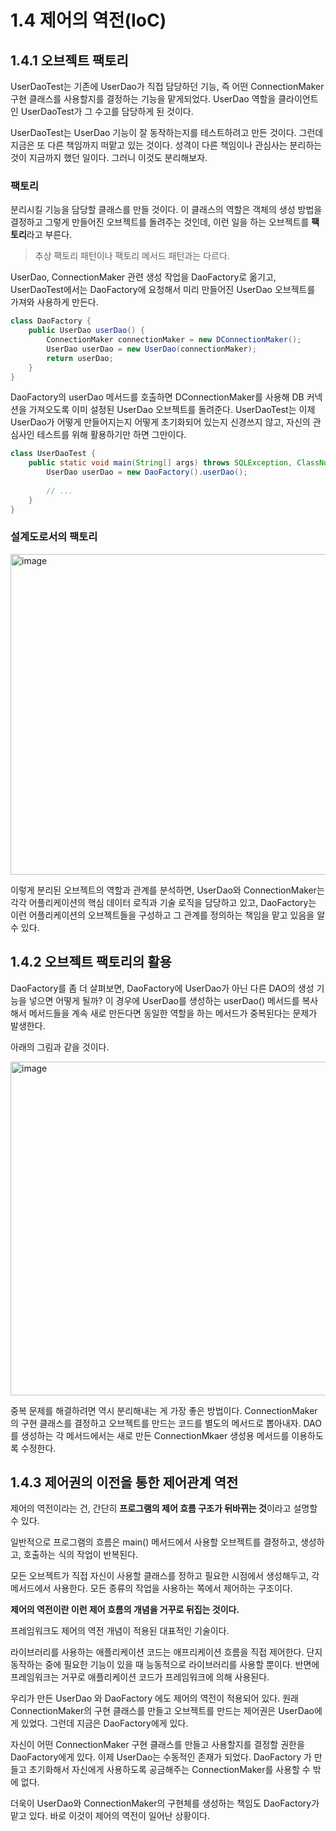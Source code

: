# 1.4 제어의 역전(IoC)

## 1.4.1 오브젝트 팩토리

UserDaoTest는 기존에 UserDao가 직접 담당하던 기능, 즉 어떤 ConnectionMaker 구현 클래스를 사용할지를 결정하는 기능을 맡게되었다. UserDao 역할을 클라이언트인 UserDaoTest가 그 수고를 담당하게 된 것이다.

UserDaoTest는 UserDao 기능이 잘 동작하는지를 테스트하려고 만든 것이다. 그런데 지금은 또 다른 책임까지 떠맡고 있는 것이다. 성격이 다른 책임이나 관심사는 분리하는 것이 지금까지 했던 일이다. 그러니 이것도 분리해보자.

### 팩토리

분리시킬 기능을 담당할 클래스를 만들 것이다. 이 클래스의 역할은 객체의 생성 방법을 결정하고 그렇게 만들어진 오브젝트를 돌려주는 것인데, 이런 일을 하는 오브젝트를 **팩토리**라고 부른다.

> 추상 팩토리 패턴이나 팩토리 메서드 패턴과는 다르다.

UserDao, ConnectionMaker 관련 생성 작업을 DaoFactory로 옮기고, UserDaoTest에서는 DaoFactory에 요청해서 미리 만들어진 UserDao 오브젝트를 가져와 사용하게 만든다.

```java
class DaoFactory {
    public UserDao userDao() {
        ConnectionMaker connectionMaker = new DConnectionMaker();
        UserDao userDao = new UserDao(connectionMaker);
        return userDao;
    }
}
```

DaoFactory의 userDao 메서드를 호출하면 DConnectionMaker를 사용해 DB 커넥션을 가져오도록 이미 설정된 UserDao 오브젝트를 돌려준다. UserDaoTest는 이제 UserDao가 어떻게 만들어지는지 어떻게 초기화되어 있는지 신경쓰지 않고, 자신의 관심사인 테스트를 위해 활용하기만 하면 그만이다.

```java
class UserDaoTest {
    public static void main(String[] args) throws SQLException, ClassNotFoundException {
        UserDao userDao = new DaoFactory().userDao();
        
        // ...
    }
}
```

### 설계도로서의 팩토리

<img width="513" alt="image" src="https://github.com/pak0426/pak0426/assets/59166263/d2545bb1-422d-41f3-8de1-bdd4ab8bbd91">

이렇게 분리된 오브젝트의 역할과 관계를 분석하면, UserDao와 ConnectionMaker는 각각 어플리케이션의 핵심 데이터 로직과 기술 로직을 담당하고 있고, DaoFactory는 이런 어플리케이션의 오브젝트들을 구성하고 그 관계를 정의하는 책임을 맡고 있음을 알 수 있다.

## 1.4.2 오브젝트 팩토리의 활용

DaoFactory를 좀 더 살펴보면, DaoFactory에 UserDao가 아닌 다른 DAO의 생성 기능을 넣으면 어떻게 될까? 이 경우에 UserDao를 생성하는 userDao() 메서드를 복사해서 메서드들을 계속 새로 만든다면 동일한 역할을 하는 메서드가 중복된다는 문제가 발생한다.

아래의 그림과 같을 것이다.

<img width="534" alt="image" src="https://github.com/pak0426/pak0426/assets/59166263/2fefbf4f-81d1-4be6-90e0-4772adf7e107">

중복 문제를 해결하려면 역시 분리해내는 게 가장 좋은 방법이다. ConnectionMaker의 구현 클래스를 결정하고 오브젝트를 만드는 코드를 별도의 메서드로 뽑아내자. DAO를 생성하는 각 메서드에서는 새로 만든 ConnectionMkaer 생성용 메서드를 이용하도록 수정한다.

## 1.4.3 제어권의 이전을 통한 제어관계 역전

제어의 역전이라는 건, 간단히 **프로그램의 제어 흐름 구조가 뒤바뀌는 것**이라고 설명할 수 있다.

일반적으로 프로그램의 흐름은 main() 메서드에서 사용할 오브젝트를 결정하고, 생성하고, 호출하는 식의 작업이 반복된다.

모든 오브젝트가 직접 자신이 사용할 클래스를 정하고 필요한 시점에서 생성해두고, 각 메서드에서 사용한다. 모든 종류의 작업을 사용하는 쪽에서 제어하는 구조이다.

**제어의 역전이란 이런 제어 흐름의 개념을 거꾸로 뒤집는 것이다.**

프레임워크도 제어의 역전 개념이 적용된 대표적인 기술이다.

라이브러리를 사용하는 애플리케이션 코드는 애프리케이션 흐름을 직접 제어한다. 단지 동작하는 중에 필요한 기능이 있을 때 능동적으로 라이브러리를 사용할 뿐이다. 반면에 프레임워크는 거꾸로 애플리케이션 코드가 프레임워크에 의해 사용된다.

우리가 만든 UserDao 와 DaoFactory 에도 제어의 역전이 적용되어 있다. 원래 ConnectionMaker의 구현 클래스를 만들고 오브젝트를 만드는 제어권은 UserDao에게 있었다. 그런데 지금은 DaoFactory에게 있다. 

자신이 어떤 ConnectionMaker 구현 클래스를 만들고 사용할지를 결정할 권한을 DaoFactory에게 있다. 이제 UserDao는 수동적인 존재가 되었다. DaoFactory 가 만들고 초기화해서 자신에게 사용하도록 공금해주는 ConnectionMaker를 사용할 수 밖에 없다. 

더욱이 UserDao와 ConnectionMaker의 구현체를 생성하는 책임도 DaoFactory가 맡고 있다. 바로 이것이 제어의 역전이 일어난 상황이다.